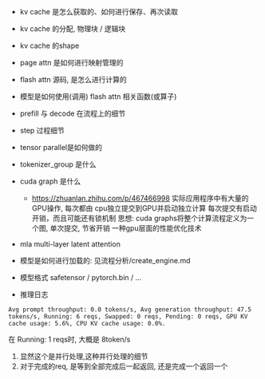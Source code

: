 - kv cache 是怎么获取的、如何进行保存、再次读取 
- kv cache 的分配, 物理块 / 逻辑块
- kv cache 的shape
- page attn 是如何进行映射管理的

- flash attn 源码, 是怎么进行计算的
- 模型是如何使用(调用) flash attn 相关函数(或算子)
- prefill 与 decode 在流程上的细节
- step 过程细节
- tensor parallel是如何做的
- tokenizer_group 是什么
- cuda graph 是什么
	- https://zhuanlan.zhihu.com/p/467466998
	实际应用程序中有大量的GPU操作, 每次都由 cpu独立提交到GPU并启动独立计算
		每次提交有启动开销，而且可能还有锁机制
	思想: cuda graphs将整个计算流程定义为一个图, 单次提交, 节省开销
	一种gpu层面的性能优化技术
- mla multi-layer latent attention
- 模型是如何进行加载的: 见流程分析/create_engine.md
- 模型格式 safetensor / pytorch.bin / ...

- 推理日志
```
Avg prompt throughput: 0.0 tokens/s, Avg generation throughput: 47.5 tokens/s, Running: 6 reqs, Swapped: 0 reqs, Pending: 0 reqs, GPU KV cache usage: 5.6%, CPU KV cache usage: 0.0%.
```
在 Running: 1 reqs时, 大概是 8token/s
1. 显然这个是并行处理,这种并行处理的细节
2. 对于完成的req, 是等到全部完成后一起返回, 还是完成一个返回一个
